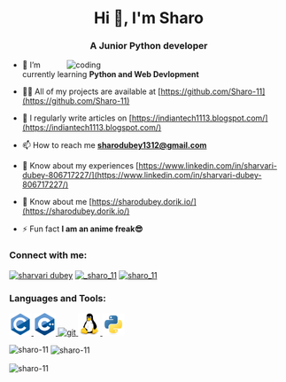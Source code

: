 <h1 align="center">Hi 👋, I'm Sharo</h1>
<h3 align="center">A Junior Python developer</h3>

<img align = "right" alt="coding" width="400" src="https://media.tenor.com/AlUkiGkR2j8AAAAM/new-game-ahagon-umiko-programming.gif">

- 🌱 I’m currently learning **Python and Web Devlopment**

- 👨‍💻 All of my projects are available at [https://github.com/Sharo-11](https://github.com/Sharo-11)

- 📝 I regularly write articles on [https://indiantech1113.blogspot.com/](https://indiantech1113.blogspot.com/)

- 📫 How to reach me **sharodubey1312@gmail.com**

- 📄 Know about my experiences [https://www.linkedin.com/in/sharvari-dubey-806717227/](https://www.linkedin.com/in/sharvari-dubey-806717227/)

- 📑 Know about me [https://sharodubey.dorik.io/](https://sharodubey.dorik.io/)

- ⚡ Fun fact **I am an anime freak😎**

<h3 align="left">Connect with me:</h3>
<p align="left">
<a href="https://linkedin.com/in/sharvari dubey" target="blank"><img align="center" src="https://raw.githubusercontent.com/rahuldkjain/github-profile-readme-generator/master/src/images/icons/Social/linked-in-alt.svg" alt="sharvari dubey" height="30" width="40" /></a>
<a href="https://instagram.com/_sharo_11" target="blank"><img align="center" src="https://raw.githubusercontent.com/rahuldkjain/github-profile-readme-generator/master/src/images/icons/Social/instagram.svg" alt="_sharo_11" height="30" width="40" /></a>
<a href="https://www.hackerrank.com/sharo_11" target="blank"><img align="center" src="https://raw.githubusercontent.com/rahuldkjain/github-profile-readme-generator/master/src/images/icons/Social/hackerrank.svg" alt="sharo_11" height="30" width="40" /></a>
</p>

<h3 align="left">Languages and Tools:</h3>
<p align="left"> <a href="https://www.cprogramming.com/" target="_blank" rel="noreferrer"> <img src="https://raw.githubusercontent.com/devicons/devicon/master/icons/c/c-original.svg" alt="c" width="40" height="40"/> </a> <a href="https://www.w3schools.com/cpp/" target="_blank" rel="noreferrer"> <img src="https://raw.githubusercontent.com/devicons/devicon/master/icons/cplusplus/cplusplus-original.svg" alt="cplusplus" width="40" height="40"/> </a> <a href="https://git-scm.com/" target="_blank" rel="noreferrer"> <img src="https://www.vectorlogo.zone/logos/git-scm/git-scm-icon.svg" alt="git" width="40" height="40"/> </a> <a href="https://www.linux.org/" target="_blank" rel="noreferrer"> <img src="https://raw.githubusercontent.com/devicons/devicon/master/icons/linux/linux-original.svg" alt="linux" width="40" height="40"/> </a> <a href="https://www.python.org" target="_blank" rel="noreferrer"> <img src="https://raw.githubusercontent.com/devicons/devicon/master/icons/python/python-original.svg" alt="python" width="40" height="40"/> </a> </p>

<p><img align="left" src="https://github-readme-stats.vercel.app/api/top-langs?username=sharo-11&show_icons=true&locale=en&layout=compact" alt="sharo-11" /></p>

<p>&nbsp;<img align="center" src="https://github-readme-stats.vercel.app/api?username=sharo-11&show_icons=true&locale=en" alt="sharo-11" /></p>

<p><img align="center" src="https://github-readme-streak-stats.herokuapp.com/?user=sharo-11&" alt="sharo-11" /></p>
